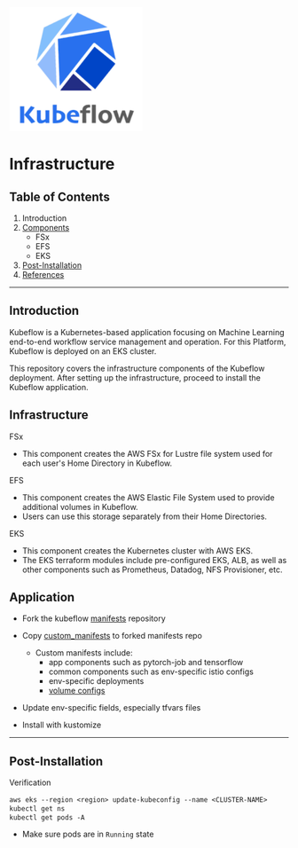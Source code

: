 ![Kubeflow](./_static/kf.png)

# Infrastructure

## Table of Contents

1. Introduction
2. [Components](#components)
   - FSx
   - EFS
   - EKS
3. [Post-Installation](#post-installation)
4. [References](#references)

---

## Introduction

Kubeflow is a Kubernetes-based application focusing on Machine Learning end-to-end workflow service management and operation. For this Platform, Kubeflow is deployed on an EKS cluster.

This repository covers the infrastructure components of the Kubeflow deployment.
After setting up the infrastructure, proceed to install the Kubeflow application.

## Infrastructure

FSx

- This component creates the AWS FSx for Lustre file system used for each user's Home Directory in Kubeflow.

EFS

- This component creates the AWS Elastic File System used to provide additional volumes in Kubeflow.
- Users can use this storage separately from their Home Directories.

EKS

- This component creates the Kubernetes cluster with AWS EKS.
- The EKS terraform modules include pre-configured EKS, ALB, as well as other components such as Prometheus, Datadog, NFS Provisioner, etc.

## Application

- Fork the kubeflow [manifests](https://github.com/kubeflow/manifests) repository
- Copy [custom_manifests](./custom_manifests/) to forked manifests repo
   - Custom manifests include: 
      - app components such as pytorch-job and tensorflow
      - common components such as env-specific istio configs
      - env-specific deployments
      - [volume configs](../kubeflow/custom_manifests/volumes/)

- Update env-specific fields, especially tfvars files

- Install with kustomize

---

## Post-Installation

Verification

```
aws eks --region <region> update-kubeconfig --name <CLUSTER-NAME>
kubectl get ns
kubectl get pods -A
```

- Make sure pods are in `Running` state



